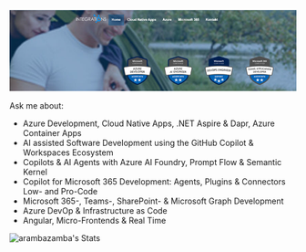 [![header](_images/header.jpg)](https://www.integrations.at)

Ask me about: 

- Azure Development, Cloud Native Apps, .NET Aspire & Dapr, Azure Container Apps
- AI assisted Software Development using the GitHub Copilot & Workspaces Ecosystem
- Copilots & AI Agents with Azure AI Foundry, Prompt Flow & Semantic Kernel
- Copilot for Microsoft 365 Development: Agents, Plugins & Connectors Low- and Pro-Code
- Microsoft 365-, Teams-, SharePoint- & Microsoft Graph Development
- Azure DevOp & Infrastructure as Code
- Angular, Micro-Frontends & Real Time

![arambazamba's Stats](https://github-readme-stats.vercel.app/api?username=alexander-kastil&theme=vue-dark&show_icons=true&hide_border=true&count_private=true)
